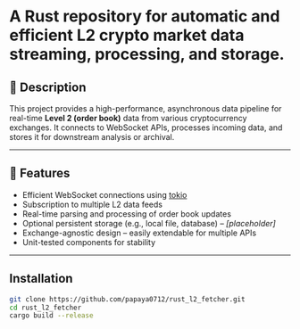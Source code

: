 # A Rust repository for automatic and efficient L2 crypto market data streaming, processing, and storage.

## 🧩 Description

This project provides a high-performance, asynchronous data pipeline for real-time **Level 2 (order book)** data from various cryptocurrency exchanges. It connects to WebSocket APIs, processes incoming data, and stores it for downstream analysis or archival.

---
## 🚀 Features

- Efficient WebSocket connections using [tokio](https://github.com/tokio-rs/tokio)
- Subscription to multiple L2 data feeds
- Real-time parsing and processing of order book updates
- Optional persistent storage (e.g., local file, database) – *[placeholder]*
- Exchange-agnostic design – easily extendable for multiple APIs
- Unit-tested components for stability

---

## Installation

```bash
git clone https://github.com/papaya0712/rust_l2_fetcher.git
cd rust_l2_fetcher
cargo build --release